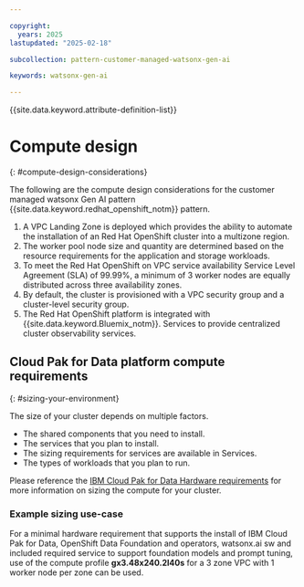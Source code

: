 ```yaml
---

copyright:
  years: 2025
lastupdated: "2025-02-18"

subcollection: pattern-customer-managed-watsonx-gen-ai

keywords: watsonx-gen-ai

---
```


{{site.data.keyword.attribute-definition-list}}

# Compute design
{: #compute-design-considerations}

The following are the compute design considerations for the customer managed watsonx Gen AI pattern {{site.data.keyword.redhat_openshift_notm}} pattern.

1. A VPC Landing Zone is deployed which provides the ability to automate the installation of an Red Hat OpenShift cluster into a multizone region.
2. The worker pool node size and quantity are determined based on the resource requirements for the application and storage workloads.
3. To meet the Red Hat OpenShift on VPC service availability Service Level Agreement (SLA) of 99.99%, a minimum of 3 worker nodes are equally distributed across three availability zones.
4. By default, the cluster is provisioned with a VPC security group and a cluster-level security group.
5. The Red Hat OpenShift platform is integrated with {{site.data.keyword.Bluemix_notm}}. Services to provide centralized cluster observability services.

## Cloud Pak for Data platform compute requirements
{: #sizing-your-environment}

The size of your cluster depends on multiple factors.

- The shared components that you need to install.
- The services that you plan to install.
- The sizing requirements for services are available in Services.
- The types of workloads that you plan to run.

Please reference the [IBM Cloud Pak for Data Hardware requirements](https://www.ibm.com/docs/en/cloud-paks/cp-data/5.0.x?topic=requirements-hardware#hardware-reqs__platform) for more information on sizing the compute for your cluster.

### Example sizing use-case

For a minimal hardware requirement that supports the install of IBM Cloud Pak for Data, OpenShift Data Foundation and operators, watsonx.ai sw and included required service to support foundation models and prompt tuning, use of the compute profile **gx3.48x240.2l40s** for a 3 zone VPC with 1 worker node per zone can be used.
